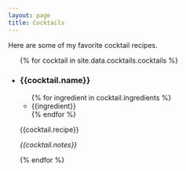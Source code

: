 ```yaml
---
layout: page
title: Cocktails
---
```


Here are some of my favorite cocktail recipes.

<ul>
{% for cocktail in site.data.cocktails.cocktails %}
  <li><h3>{{cocktail.name}}</h3></li>
  <ul>{% for ingredient in cocktail.ingredients %}<li>{{ingredient}}</li>{% endfor %}</ul>
  <p>{{cocktail.recipe}}</p>
  <p><i>{{cocktail.notes}}</i></p>
{% endfor %}
</ul>
